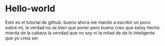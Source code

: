 # Hello-world
Esto es el tutorial de github.
bueno ahora me mando a escribir un poco sobre mi, la verdad no se bien que poner
pero bueno creo que estoy hecho mierda de la cabeza la verrdad que no soy ni la mitad de de lo inteligente que yo creia ser
